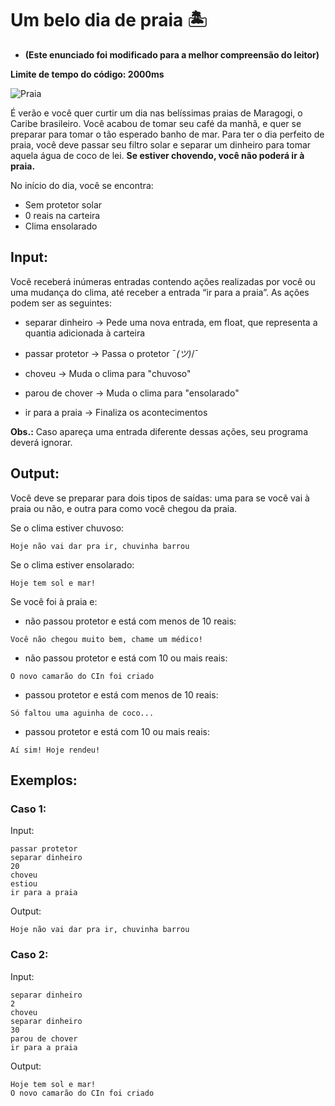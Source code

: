 # Um belo dia de praia 🏝️

- **(Este enunciado foi modificado para a melhor compreensão do leitor)**

**Limite de tempo do código: 2000ms**

![Praia](https://www.cin.ufpe.br/~jmsm3/barragrande.jpg)

É verão e você quer curtir um dia nas belíssimas praias de Maragogi, o Caribe brasileiro. Você acabou de tomar seu café da manhã, e quer se preparar para tomar o tão esperado banho de mar. Para ter o dia perfeito de praia, você deve passar seu filtro solar e separar um dinheiro para tomar aquela água de coco de lei. **Se estiver chovendo, você não poderá ir à praia.**

No início do dia, você se encontra:
- Sem protetor solar
- 0 reais na carteira
- Clima ensolarado

## Input:

Você receberá inúmeras entradas contendo ações realizadas por você ou uma mudança do clima, até receber a entrada “ir para a praia”. As ações podem ser as seguintes:

- separar dinheiro → Pede uma nova entrada, em float, que representa a quantia adicionada à carteira

- passar protetor → Passa o protetor ¯_(ツ)_/¯

- choveu → Muda o clima para "chuvoso"

- parou de chover → Muda o clima para "ensolarado"

- ir para a praia → Finaliza os acontecimentos

**Obs.:** Caso apareça uma entrada diferente dessas ações, seu programa deverá ignorar.

## Output:

Você deve se preparar para dois tipos de saídas: uma para se você vai à praia ou não, e outra para como você chegou da praia.

Se o clima estiver chuvoso:

```
Hoje não vai dar pra ir, chuvinha barrou
```

Se o clima estiver ensolarado:

```
Hoje tem sol e mar!
```

Se você foi à praia e:
- não passou protetor e está com menos de 10 reais:

```
Você não chegou muito bem, chame um médico!
```

- não passou protetor e está com 10 ou mais reais:

```
O novo camarão do CIn foi criado
```

- passou protetor e está com menos de 10 reais:

```
Só faltou uma aguinha de coco...
```

- passou protetor e está com 10 ou mais reais:

```
Aí sim! Hoje rendeu!
```

## Exemplos:

### Caso 1:

Input:
```
passar protetor
separar dinheiro
20
choveu
estiou
ir para a praia
```

Output:
```
Hoje não vai dar pra ir, chuvinha barrou
```

### Caso 2:

Input:
```
separar dinheiro
2
choveu
separar dinheiro
30
parou de chover
ir para a praia
```

Output:
```
Hoje tem sol e mar!
O novo camarão do CIn foi criado
```